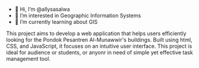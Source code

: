 - 👋 Hi, I’m @allysasalwa
- 👀 I’m interested in Geographic Information Systems
- 🌱 I’m currently learning about GIS

This project aims to develop a web application that helps users efficiently looking for the Pondok Pesantren Al-Munawwir's buildings.
Built using html, CSS, and JavaScript, it focuses on an intuitive user interface.
This project is ideal for audience or students, or anyonr in need of simple yet effective task management tool.
